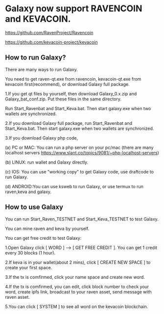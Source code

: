 # Galaxy now support RAVENCOIN and KEVACOIN.

https://github.com/RavenProject/Ravencoin

https://github.com/kevacoin-project/kevacoin


How to run Galaxy?
------------------

There are many ways to run Galaxy.

You need to get raven-qt.exe from ravencoin, kevacoin-qt.exe from kevacoin first(recommend), or download Galaxy full package.

1.If you get qt files by yourself, then download Galaxy_0.x.zip and Galaxy_bat_conf.zip. Put these files in the same directory.

Run Start_Ravenbat and Start_Keva.bat. Then start galaxy.exe when two wallets are synchronized.

2.If you download Galaxy full package, run Start_Ravenbat and Start_Keva.bat. Then start galaxy.exe when two wallets are synchronized.

3.If you download Galaxy php code, 

(a) PC or MAC: You can run a php server on your pc/mac (there are many localhost servers https://www.slant.co/topics/9081/~php-localhost-servers)

(b) LINUX: run wallet and Galaxy directly.

(c) IOS: You can use "working copy" to get Galaxy code, use draftcode to run Galaxy.

(d) ANDROID:You can use ksweb to run Galaxy, or use termux to run raven,keva and galaxy.

How to use Galaxy
----------------

You can run Start_Raven_TESTNET and Start_Keva_TESTNET to test Galaxy.

You can mine raven and keva by yourself.

You can get free credit to test Galaxy:

1.Open Galaxy click [ WORD ] --> [ GET FREE CREDIT ]. You can get 1 credit every 30 blocks (1 hour). 

2.If keva is in your wallet(about 2 mins), click [ CREATE NEW SPACE ] to create your first space.

3.If the tx is comfirmed, click your name space and create new word.

4.If the tx is comfirmed, you can edit, click block number to check your word, create ipfs link, broadcast to your raven asset, send message with raven asset.

5.You can click [ SYSTEM ] to see all word on the kevacoin blockchain.


